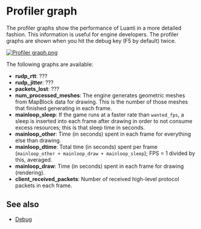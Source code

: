 # Profiler graph

The profiler graphs show the performance of Luanti in a more detailed fashion. This information is useful for engine developers. The profiler graphs are shown when you hit the debug key (F5 by default) twice.

[![Profiler graph.png](/images/Profiler_graph.png)](/images/Profiler_graph.png)

The following graphs are available:

* **rudp\_rtt**: ???
* **rudp\_jitter**: ???
* **packets\_lost**: ???
* **num\_processed\_meshes**: The engine generates geometric meshes from MapBlock data for drawing. This is the number of those meshes that finished generating in each frame.
* **mainloop\_sleep**: If the game runs at a faster rate than `wanted_fps`, a sleep is inserted into each frame after drawing in order to not consume excess resources; this is that sleep time in seconds.
* **mainloop\_other**: Time (in seconds) spent in each frame for everything else than drawing.
* **mainloop\_dtime**: Total time (in seconds) spent per frame (`mainloop_other + mainloop_draw + mainloop_sleep`); FPS = 1 divided by this, averaged.
* **mainloop\_draw**: Time (in seconds) spent in each frame for drawing (rendering).
* **client\_received\_packets**: Number of received high-level protocol packets in each frame.

See also
--------

* [Debug](https://wiki.minetest.net/Debug)